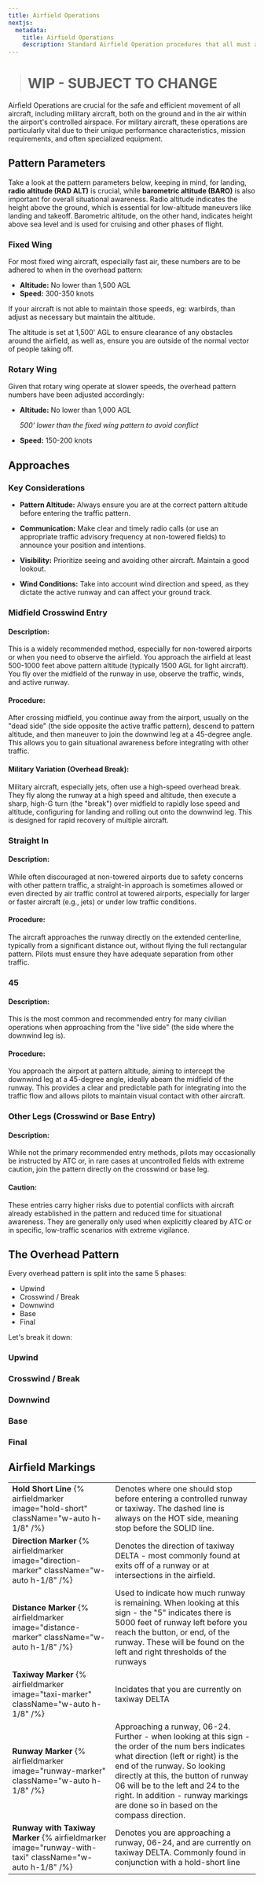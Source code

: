 ```yaml
---
title: Airfield Operations
nextjs:
  metadata:
    title: Airfield Operations
    description: Standard Airfield Operation procedures that all must abide to ensure safe flight operations while over land.
---
```


> # WIP - SUBJECT TO CHANGE

Airfield Operations are crucial for the safe and efficient movement of all aircraft, including military aircraft, both on the ground and in the air within the airport's controlled airspace. For military aircraft, these operations are particularly vital due to their unique performance characteristics, mission requirements, and often specialized equipment.

## Pattern Parameters

Take a look at the pattern parameters below, keeping in mind, for landing, **radio altitude (RAD ALT)** is crucial, while **barometric altitude (BARO)** is also important for overall situational awareness. Radio altitude indicates the height above the ground, which is essential for low-altitude maneuvers like landing and takeoff. Barometric altitude, on the other hand, indicates height above sea level and is used for cruising and other phases of flight.

### Fixed Wing

For most fixed wing aircraft, especially fast air, these numbers are to be adhered to when in the overhead pattern:

- **Altitude:** No lower than 1,500 AGL
- **Speed:** 300-350 knots

If your aircraft is not able to maintain those speeds, eg: warbirds, than adjust as necessary but maintain the altitude.

The altitude is set at 1,500' AGL to ensure clearance of any obstacles around the airfield, as well as, ensure you are outside of the normal vector of people taking off.

### Rotary Wing

Given that rotary wing operate at slower speeds, the overhead pattern numbers have been adjusted accordingly:

- **Altitude:** No lower than 1,000 AGL

  _500' lower than the fixed wing pattern to avoid conflict_

- **Speed:** 150-200 knots

## Approaches

### Key Considerations

- **Pattern Altitude:** Always ensure you are at the correct pattern altitude before entering the traffic pattern.

- **Communication:** Make clear and timely radio calls (or use an appropriate traffic advisory frequency at non-towered fields) to announce your position and intentions.

- **Visibility:** Prioritize seeing and avoiding other aircraft. Maintain a good lookout.

- **Wind Conditions:** Take into account wind direction and speed, as they dictate the active runway and can affect your ground track.

### Midfield Crosswind Entry

#### Description:

This is a widely recommended method, especially for non-towered airports or when you need to observe the airfield. You approach the airfield at least 500-1000 feet above pattern altitude (typically 1500 AGL for light aircraft). You fly over the midfield of the runway in use, observe the traffic, winds, and active runway.

#### Procedure:

After crossing midfield, you continue away from the airport, usually on the "dead side" (the side opposite the active traffic pattern), descend to pattern altitude, and then maneuver to join the downwind leg at a 45-degree angle. This allows you to gain situational awareness before integrating with other traffic.

#### Military Variation (Overhead Break):

Military aircraft, especially jets, often use a high-speed overhead break. They fly along the runway at a high speed and altitude, then execute a sharp, high-G turn (the "break") over midfield to rapidly lose speed and altitude, configuring for landing and rolling out onto the downwind leg. This is designed for rapid recovery of multiple aircraft.

### Straight In

#### Description:

While often discouraged at non-towered airports due to safety concerns with other pattern traffic, a straight-in approach is sometimes allowed or even directed by air traffic control at towered airports, especially for larger or faster aircraft (e.g., jets) or under low traffic conditions.

#### Procedure:

The aircraft approaches the runway directly on the extended centerline, typically from a significant distance out, without flying the full rectangular pattern. Pilots must ensure they have adequate separation from other traffic.

### 45

#### Description:

This is the most common and recommended entry for many civilian operations when approaching from the "live side" (the side where the downwind leg is).

#### Procedure:

You approach the airport at pattern altitude, aiming to intercept the downwind leg at a 45-degree angle, ideally abeam the midfield of the runway. This provides a clear and predictable path for integrating into the traffic flow and allows pilots to maintain visual contact with other aircraft.

### Other Legs (Crosswind or Base Entry)

#### Description:

While not the primary recommended entry methods, pilots may occasionally be instructed by ATC or, in rare cases at uncontrolled fields with extreme caution, join the pattern directly on the crosswind or base leg.

#### Caution:

These entries carry higher risks due to potential conflicts with aircraft already established in the pattern and reduced time for situational awareness. They are generally only used when explicitly cleared by ATC or in specific, low-traffic scenarios with extreme vigilance.

## The Overhead Pattern

Every overhead pattern is split into the same 5 phases:

- Upwind
- Crosswind / Break
- Downwind
- Base
- Final

Let's break it down:

### Upwind

### Crosswind / Break

### Downwind

### Base

### Final

## Airfield Markings

|                                                                                                        |                                                                                                                                                                                                                                                                                                                                            |
| ------------------------------------------------------------------------------------------------------ | ------------------------------------------------------------------------------------------------------------------------------------------------------------------------------------------------------------------------------------------------------------------------------------------------------------------------------------------ |
| **Hold Short Line** {% airfieldmarker image="hold-short" className="w-auto h-1/8" /%}                  | Denotes where one should stop before entering a controlled runway or taxiway. The dashed line is always on the HOT side, meaning stop before the SOLID line.                                                                                                                                                                               |
| **Direction Marker** {% airfieldmarker image="direction-marker" className="w-auto h-1/8" /%}           | Denotes the direction of taxiway DELTA - most commonly found at exits off of a runway or at intersections in the airfield.                                                                                                                                                                                                                 |
| **Distance Marker** {% airfieldmarker image="distance-marker" className="w-auto h-1/8" /%}             | Used to indicate how much runway is remaining. When looking at this sign - the "5" indicates there is 5000 feet of runway left before you reach the button, or end, of the runway. These will be found on the left and right thresholds of the runways                                                                                     |
| **Taxiway Marker** {% airfieldmarker image="taxi-marker" className="w-auto h-1/8" /%}                  | Incidates that you are currently on taxiway DELTA                                                                                                                                                                                                                                                                                          |
| **Runway Marker** {% airfieldmarker image="runway-marker" className="w-auto h-1/8" /%}                 | Approaching a runway, 06-24. Further - when looking at this sign - the order of the num bers indicates what direction (left or right) is the end of the runway. So looking directly at this, the button of runway 06 will be to the left and 24 to the right. In addition - runway markings are done so in based on the compass direction. |
| **Runway with Taxiway Marker** {% airfieldmarker image="runway-with-taxi" className="w-auto h-1/8" /%} | Denotes you are approaching a runway, 06-24, and are currently on taxiway DELTA. Commonly found in conjunction with a hold-short line                                                                                                                                                                                                      |
